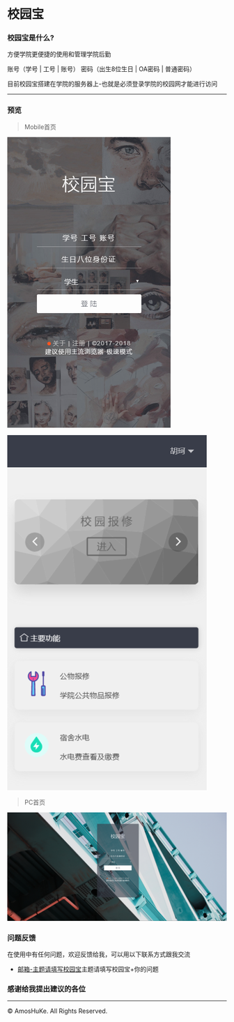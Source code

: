校园宝
= 

### 校园宝是什么?
方便学院更便捷的使用和管理学院后勤

账号（学号 | 工号 | 账号） 密码（出生8位生日 | OA密码 | 普通密码）

目前校园宝搭建在学院的服务器上-也就是必须登录学院的校园网才能进行访问

***

### 预览

> Mobile首页  

![Schoolb_Mobile.PNG](Schoolb_Mobile.PNG)  

![Schoolb_stu.PNG](Schoolb_stu.PNG)  

> PC首页  

![Schoolb_PC.PNG](Schoolb_PC.PNG)  

### 问题反馈
在使用中有任何问题，欢迎反馈给我，可以用以下联系方式跟我交流  

* [邮箱-主题请填写校园宝](http://mail.qq.com/cgi-bin/qm_share?t=qm_mailme&email=YQAMDhIJFAoEIRAQTwIODA)主题请填写校园宝+你的问题  

### 感谢给我提出建议的各位

***

&copy; AmosHuKe. All Rights Reserved.

